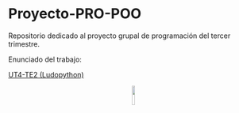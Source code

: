 # Proyecto-PRO-POO
Repositorio dedicado al proyecto grupal de  programación del tercer trimestre.

Enunciado del trabajo:

[UT4-TE2 (Ludopython)](https://github.com/sdelquin/pro/blob/cfc2726ee0a6abb0c129f222190812bfbe649a97/ut4/te2/README.md#L4)

<div align="center">

<img src="https://encrypted-tbn0.gstatic.com/images?q=tbn:ANd9GcTjPg33LbPRToqoVW4jF42AposZvGs5T86KMcDr4XlnwQ&s" widht="10%" height="10%">

</div>
